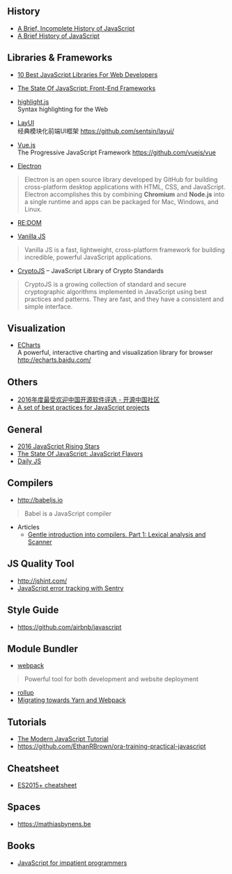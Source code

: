 ## History
- [A Brief, Incomplete History of JavaScript](https://closebrace.com/articles/2017-09-11/a-brief-incomplete-history-of-javascript)
- [A Brief History of JavaScript](https://auth0.com/blog/a-brief-history-of-javascript/)


## Libraries & Frameworks  
- [10 Best JavaScript Libraries For Web Developers](http://devcodegeek.com/best-javascript-libraries-for-web-developers.html)

- [The State Of JavaScript: Front-End Frameworks](https://medium.com/@sachagreif/the-state-of-javascript-front-end-frameworks-1a2d8a61510)

- [highlight.js](https://highlightjs.org/)  
Syntax highlighting for the Web  

- [LayUI](http://www.layui.com/)  
经典模块化前端UI框架 https://github.com/sentsin/layui/

- [Vue.js](https://vuejs.org/)  
The Progressive JavaScript Framework https://github.com/vuejs/vue

- [Electron](https://electron.atom.io/)
> Electron is an open source library developed by GitHub for building cross-platform desktop applications with HTML, CSS, and JavaScript. Electron accomplishes this by combining **Chromium** and **Node.js** into a single runtime and apps can be packaged for Mac, Windows, and Linux.

- [RE:DOM](https://redom.js.org/)

- [Vanilla JS](http://vanilla-js.com)  
> Vanilla JS is a fast, lightweight, cross-platform framework for building incredible, powerful JavaScript applications.

- [CryptoJS](https://github.com/brix/crypto-js) – JavaScript Library of Crypto Standards
> CryptoJS is a growing collection of standard and secure cryptographic algorithms implemented in JavaScript using best practices and patterns. They are fast, and they have a consistent and simple interface.


## Visualization
- [ECharts](https://github.com/ecomfe/echarts)  
A powerful, interactive charting and visualization library for browser http://echarts.baidu.com/


## Others
- [2016年度最受欢迎中国开源软件评选 - 开源中国社区](http://www.oschina.net/project/top_cn_2016)
- [A set of best practices for JavaScript projects](https://github.com/wearehive/project-guidelines)


## General
- [2016 JavaScript Rising Stars](https://risingstars2016.js.org/)
- [The State Of JavaScript: JavaScript Flavors](https://medium.com/@sachagreif/the-state-of-javascript-javascript-flavors-1e02b0bfefb6)
- [Daily JS](https://medium.com/dailyjs)


## Compilers
- http://babeljs.io
> Babel is a JavaScript compiler
- Articles
  - [Gentle introduction into compilers. Part 1: Lexical analysis and Scanner](https://medium.com/dailyjs/gentle-introduction-into-compilers-part-1-lexical-analysis-and-scanner-733246be6738)

## JS Quality Tool
- http://jshint.com/
- [JavaScript error tracking with Sentry](https://sentry.io/for/javascript/)

## Style Guide
- https://github.com/airbnb/javascript

## Module Bundler
- [webpack](https://webpack.js.org/)
> Powerful tool for both development and website deployment
- [rollup](https://rollupjs.org/)
- [Migrating towards Yarn and Webpack](http://engineering.wingify.com/posts/migrating-towards-yarn-webpack/)


## Tutorials
- [The Modern JavaScript Tutorial](https://javascript.info)
- https://github.com/EthanRBrown/ora-training-practical-javascript


## Cheatsheet
- [ES2015+ cheatsheet](https://devhints.io/es6)


## Spaces
- https://mathiasbynens.be


## Books
- [JavaScript for impatient programmers](https://exploringjs.com/impatient-js/toc.html)
